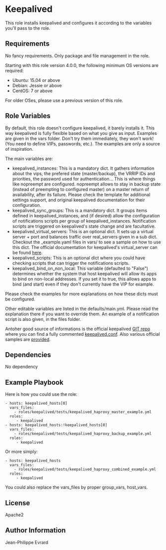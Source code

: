 Keepalived
=========

This role installs keepalived and configures it according to the variables you'll pass to the role.

Requirements
------------

No fancy requirements. Only package and file management in the role.

Starting with this role version 4.0.0, the following minimum OS versions are required:
- Ubuntu: 15.04 or above
- Debian: Jessie or above
- CentOS: 7 or above

For older OSes, please use a previous version of this role.

Role Variables
--------------

By default, this role doesn't configure keepalived, it barely installs it. This way keepalived is fully flexible based on what you give as input.
Examples are given in the vars folder. Don't try them immediately, they won't work! (You need to define VIPs, passwords, etc.). The examples are only a source of inspiration.

The main variables are:

* keepalived_instances: This is a mandatory dict. It gathers information about the vips, the prefered state (master/backup), the VRRIP IDs and priorities, the password used for authentication... This is where things like nopreempt are configured. nopreempt allows to stay in backup state (instead of preempting to configured master) on a master return of availability, after its failure. Please check the template for additional settings support, and original keepalived documentation for their configuration.
* keepalived_sync_groups: This is a mandatory dict. It groups items defined in keepalived_instances, and (if desired) allow the configuration of notifications scripts per group of keepalived_instances. Notification scripts are triggered on keepalived's state change and are facultative.
* keepalived_virtual_servers: This is an optional dict. It sets up a virtual server + port and balances traffic over real_servers given in a sub dict. Checkout the _example.yaml files in vars/ to see a sample on how to use this dict. The official documentation for keepalived's virtual_server can be found [here](https://github.com/acassen/keepalived/blob/master/doc/keepalived.conf.SYNOPSIS#L393).
* keepalived_scripts: This is an optional dict where you could have checking scripts that can trigger the notifications scripts.
* keepalived_bind_on_non_local: This variable (defaulted to "False") determines whether the system that host keepalived will allow its apps to bind on non-local addresses. If you set it to true, this allows apps to bind (and start) even if they don't currently have the VIP for example.

Please check the examples for more explanations on how these dicts must be configured.

Other editable variables are listed in the defaults/main.yml. Please read the explanation there if you want to override them.
An example of a notification script is also given, in the files folder.

Antoher good source of informations is the official keepalived [GIT repo](https://github.com/acassen/keepalived) where you can find a fully commented [keepalived.conf](https://github.com/acassen/keepalived/blob/master/doc/keepalived.conf.SYNOPSIS). Also various official samples are [provided](https://github.com/acassen/keepalived/tree/master/doc/samples).

Dependencies
------------

No dependency

Example Playbook
----------------

Here is how you could use the role:

    - hosts: keepalived_hosts[0]
      vars_files:
        - roles/keepalived/tests/keepalived_haproxy_master_example.yml
      roles:
         - keepalived
    - hosts: keepalived_hosts:!keepalived_hosts[0]
      vars_files:
        - roles/keepalived/tests/keepalived_haproxy_backup_example.yml
      roles:
         - keepalived

Or more simply:

    - hosts: keepalived_hosts
      vars_files:
        - roles/keepalived/tests/keepalived_haproxy_combined_example.yml
      roles:
         - keepalived

You could also replace the vars_files by proper group_vars, host_vars.

License
-------

Apache2

Author Information
------------------

Jean-Philippe Evrard
